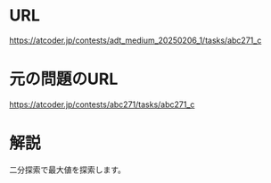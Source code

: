 # URL
https://atcoder.jp/contests/adt_medium_20250206_1/tasks/abc271_c

# 元の問題のURL
https://atcoder.jp/contests/abc271/tasks/abc271_c

# 解説
二分探索で最大値を探索します。
